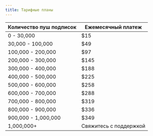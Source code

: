 ```yaml
---
title: Тарифные планы
---
```


Количество пуш подписок | Ежемесячный платеж
--- | --- 
0 - 30,000 | $15
30,000 - 100,000 | $49
100,000 - 200,000 | $97
200,000 - 300,000 | $145
300,000 - 400,000 | $188
400,000 - 500,000 | $225
500,000 - 600,000 | $258
600,000 - 700,000 | $288
700,000 - 800,000 | $319
800,000 - 900,000 | $336
900,000 - 1,000,000 | $349
1,000,000+ | Свяжитесь с поддержкой

